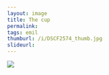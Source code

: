 ```yaml
---
layout: image
title: The cup
permalink: 
tags: emil
thumburl: /i/DSCF2574_thumb.jpg
slideurl: 
---
```


![]({{site.url}}/i/DSCF2574_thumb.jpg)


